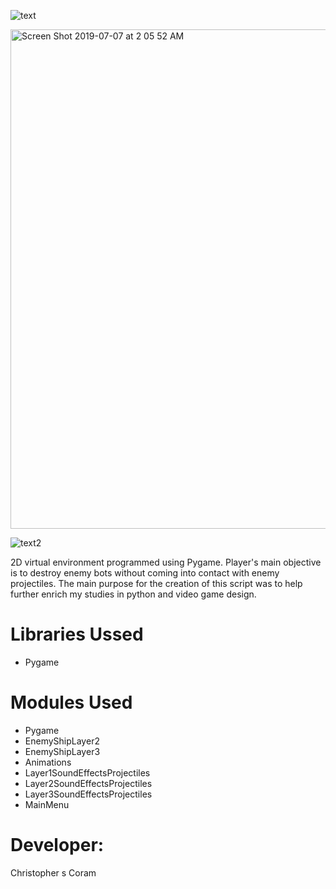 ![text](https://user-images.githubusercontent.com/36040531/60665710-40407e80-9e33-11e9-82aa-22ff63cecb02.gif)

<img width="799" alt="Screen Shot 2019-07-07 at 2 05 52 AM" src="https://user-images.githubusercontent.com/36040531/60765874-18d5f580-a06f-11e9-9ad9-d90e9f68c019.png">


![text2](https://user-images.githubusercontent.com/36040531/60665913-c1981100-9e33-11e9-9ef9-c3a2355d3527.gif)

2D virtual environment programmed using Pygame. Player's main objective is to destroy enemy bots without coming into contact
with enemy projectiles. The main purpose for the creation of this script was to help further enrich my studies in python and video game design.

<h1>Libraries Ussed</h1>

* Pygame 

<h1>Modules Used</h1>

* Pygame
* EnemyShipLayer2
* EnemyShipLayer3
* Animations
* Layer1SoundEffectsProjectiles
* Layer2SoundEffectsProjectiles
* Layer3SoundEffectsProjectiles
* MainMenu

<h1>Developer:</h1>
Christopher s Coram
